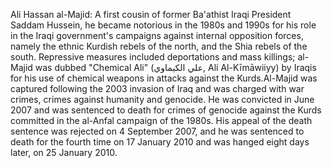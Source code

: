 Ali Hassan al-Majid: A first cousin of former Ba'athist Iraqi President Saddam Hussein, he became notorious in the 1980s and 1990s for his role in the Iraqi government's campaigns against internal opposition forces, namely the ethnic Kurdish rebels of the north, and the Shia rebels of the south. Repressive measures included deportations and mass killings; al-Majid was dubbed "Chemical Ali" (علي الكيماوي, Ali Al-Kīmāwiiyy) by Iraqis for his use of chemical weapons in attacks against the Kurds.Al-Majid was captured following the 2003 invasion of Iraq and was charged with war crimes, crimes against humanity and genocide. He was convicted in June 2007 and was sentenced to death for crimes of genocide against the Kurds committed in the al-Anfal campaign of the 1980s. His appeal of the death sentence was rejected on 4 September 2007, and he was sentenced to death for the fourth time on 17 January 2010 and was hanged eight days later, on 25 January 2010.
